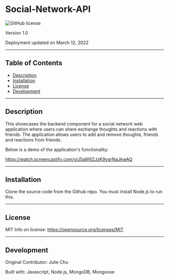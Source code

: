 # Social-Network-API

![GitHub license](https://img.shields.io/badge/License-MIT-yellow.svg)

Version 1.0

Deployment updated on March 12, 2022

---

## Table of Contents 

- [Description](#description)
- [Installation](#installation)
- [License](#license)
- [Development](#development)

---

## Description

This showcases the backend component for a social network web application where users can share exchange thoughts and reactions with friends. The application allows users to add and remove thoughts, friends and reactions from friends.

Below is a demo of the application's functionality:

https://watch.screencastify.com/v/J5aW6ZJzK9ygrNaJkwAQ


---

## Installation

Clone the source code from the Github repo. You must install Node.js to run this.

---

## License

MIT
Info on license: https://opensource.org/licenses/MIT

---

## Development 

Original Contributor: Julie Chu

Built with: Javascript, Node.js, MongoDB, Mongoose